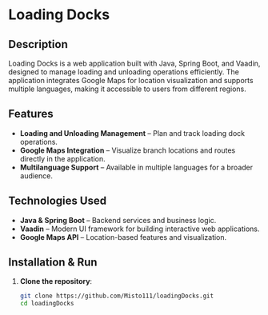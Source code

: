 # Loading Docks

## Description

Loading Docks is a web application built with Java, Spring Boot, and Vaadin, designed to manage loading and unloading operations efficiently. The application integrates Google Maps for location visualization and supports multiple languages, making it accessible to users from different regions.

## Features

- **Loading and Unloading Management** – Plan and track loading dock operations.  
- **Google Maps Integration** – Visualize branch locations and routes directly in the application.  
- **Multilanguage Support** – Available in multiple languages for a broader audience.  

## Technologies Used

- **Java & Spring Boot** – Backend services and business logic.  
- **Vaadin** – Modern UI framework for building interactive web applications.  
- **Google Maps API** – Location-based features and visualization.  

## Installation & Run

1. **Clone the repository**:  
   ```bash
   git clone https://github.com/Misto111/loadingDocks.git
   cd loadingDocks
